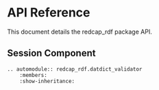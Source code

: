 API Reference
=============
This document details the redcap_rdf package API.

Session Component
-----------------
```eval_rst
.. automodule:: redcap_rdf.datdict_validator
    :members:
    :show-inheritance:
```
